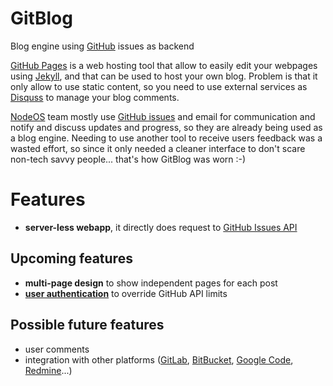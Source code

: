# GitBlog
Blog engine using [GitHub](https://github.com/) issues as backend

[GitHub Pages](https://pages.github.com/) is a web hosting tool that allow to easily edit your webpages using [Jekyll](http://jekyllrb.com/), and that can be used to host your own blog. Problem is that it only allow to use static content, so you need to use external services as [Disquss](https://disqus.com/) to manage your blog comments.

[NodeOS](https://node-os.com/) team mostly use [GitHub issues](https://github.com/nodeos/nodeos/issues) and email for communication and notify and discuss updates and progress, so they are already being used as a blog engine. Needing to use another tool to receive users feedback was a wasted effort, so since it only needed a cleaner interface to don't scare non-tech savvy people... that's how GitBlog was worn :-)

# Features

* **server-less webapp**, it directly does request to [GitHub Issues API](https://developer.github.com/v3/issues/)

## Upcoming features

* **multi-page design** to show independent pages for each post
* **[user authentication](https://developer.github.com/v3/oauth/)** to override GitHub API limits

## Possible future features

* user comments
* integration with other platforms ([GitLab](https://gitlab.com/), [BitBucket](https://bitbucket.org/), [Google Code](https://code.google.com/), [Redmine](http://www.redmine.org/)...)
